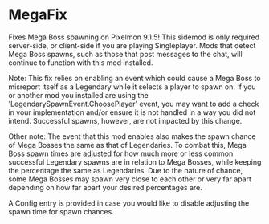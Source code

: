 # MegaFix
 Fixes Mega Boss spawning on Pixelmon 9.1.5!
 This sidemod is only required server-side, or client-side if you are playing Singleplayer. Mods that detect Mega Boss spawns, such as those that post messages to the chat, will continue to function with this mod installed.

 Note: This fix relies on enabling an event which could cause a Mega Boss to misreport itself as a Legendary while it selects a player to spawn on. If you or another mod you installed are using the 'LegendarySpawnEvent.ChoosePlayer' event, you may want to add a check in your implementation and/or ensure it is not handled in a way you did not intend. Successful spawns, however, are not impacted by this change.

 Other note: The event that this mod enables also makes the spawn chance of Mega Bosses the same as that of Legendaries. To combat this, Mega Boss spawn times are adjusted for how much more or less common successful Legendary spawns are in relation to Mega Bosses, while keeping the percentage the same as Legendaries. Due to the nature of chance, some Mega Bosses may spawn very close to each other or very far apart depending on how far apart your desired percentages are.
 
 A Config entry is provided in case you would like to disable adjusting the spawn time for spawn chances.
